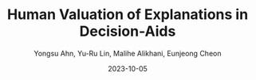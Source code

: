 ---
title: "Human Valuation of Explanations in Decision-Aids"
collection: publications
permalink: /publication/p8-cscw-2023-ai-exp
date: 2023-10-05
venue: 'In submission to CSCW 2024'
author: 'Yongsu Ahn, Yu-Ru Lin, Malihe Alikhani, Eunjeong Cheon'
paperurl: ''
citation: 'Your Name, You. (2015). &quot;Paper Title Number 3.&quot; <i>Journal 1</i>. 1(3).'
---